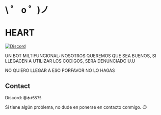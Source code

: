 \ ゜ o ゜)ノ 
=====================
# HEART
[![Discord](https://media.giphy.com/media/EcAYL5KWnbXyyIAP1B/giphy.gif)](https://discord.gg/Ef2a6s5BKc)

UN BOT MILTIFUNCIONAL: 
NOSOTROS QUEREMOS QUE SEA BUENOS,
SI LLEGACEN A UTILIZAR LOS CODIGOS,
SERA DENUNCIADO U.U

NO QUIERO LLEGAR A ESO PORFAVOR NO LO HAGAS

## Contact
Discord: `春木#5575`

Si tiene algún problema, no dude en ponerse en contacto conmigo. 😉
